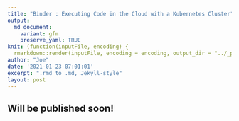 ```yaml
---
title: "Binder : Executing Code in the Cloud with a Kubernetes Cluster"
output:
  md_document:
    variant: gfm
    preserve_yaml: TRUE
knit: (function(inputFile, encoding) {
  rmarkdown::render(inputFile, encoding = encoding, output_dir = "../_posts") })
author: "Joe"
date: '2021-01-23 07:01:01'
excerpt: ".rmd to .md, Jekyll-style"
layout: post
---
```


## Will be published soon!
